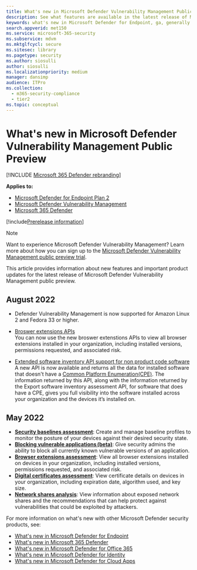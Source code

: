 ```yaml
---
title: What's new in Microsoft Defender Vulnerability Management Public Preview
description: See what features are available in the latest release of Microsoft Defender for Vulnerability Management public preview.
keywords: what's new in Microsoft Defender for Endpoint, ga, generally available, capabilities, available, new
search.appverid: met150
ms.service: microsoft-365-security
ms.subservice: mdvm
ms.mktglfcycl: secure
ms.sitesec: library
ms.pagetype: security
ms.author: siosulli
author: siosulli
ms.localizationpriority: medium
manager: dansimp
audience: ITPro
ms.collection:
  - m365-security-compliance
  - tier2
ms.topic: conceptual
---
```


# What's new in Microsoft Defender Vulnerability Management Public Preview

[!INCLUDE [Microsoft 365 Defender rebranding](../../includes/microsoft-defender.md)]

**Applies to:**

- [Microsoft Defender for Endpoint Plan 2](https://go.microsoft.com/fwlink/?linkid=2154037)
- [Microsoft Defender Vulnerability Management](index.yml)
- [Microsoft 365 Defender](https://go.microsoft.com/fwlink/?linkid=2118804)

[!include[Prerelease information](../../includes/prerelease.md)]

>[!Note]
> Want to experience Microsoft Defender Vulnerability Management? Learn more about how you can sign up to the [Microsoft Defender Vulnerability Management public preview trial](../defender-vulnerability-management/get-defender-vulnerability-management.md).

This article provides information about new features and important product updates for the latest release of Microsoft Defender Vulnerability Management public preview.

## August 2022
- Defender Vulnerability Management is now supported for Amazon Linux 2 and Fedora 33 or higher.

- [Broswer extensions APIs](../defender-endpoint/get-assessment-browser-extensions.md)</br> 
  You can now use the new broswer extenstions APIs to view all browser extensions installed in your organization, including installed versions, permissions requested,  and associated risk. 

- [Extended software inventory API support for non product code software](../defender-endpoint/get-assessment-non-cpe-software-inventory.md)</br>
  A new API is now available and returns all the data for installed software that doesn't have a [Common Platform Enumeration(CPE)](https://nvd.nist.gov/products/cpe). The information returned by this API, along with the information returned by the Export software inventory assessment API, for software that does have a CPE, gives you full visibility into the software installed across your organization and the devices it’s installed on.

## May 2022

- **[Security baselines assessment](tvm-security-baselines.md)**: Create and manage baseline profiles to monitor the posture of your devices against their desired security state.  
- **[Blocking vulnerable applications (beta)](tvm-block-vuln-apps.md)**: Give security admins the ability to block all currently known vulnerable versions of an application.
- **[Browser extensions assessment](tvm-browser-extensions.md)**: View all browser extensions installed on devices in your organization, including installed versions, permissions requested, and associated risk.
- **[Digital certificates assessment](tvm-certificate-inventory.md)**: View certificate details on devices in your organization, including expiration date, algorithm used, and key size.
- **[Network shares analysis](tvm-network-share-assessment.md)**: View information about exposed network shares and the recommendations that can help protect against vulnerabilities that could be exploited by attackers.

For more information on what's new with other Microsoft Defender security products, see:

- [What's new in Microsoft Defender for Endpoint](../defender-endpoint/whats-new-in-microsoft-defender-endpoint.md)
- [What's new in Microsoft 365 Defender](../defender/whats-new.md)
- [What's new in Microsoft Defender for Office 365](../office-365-security/whats-new-in-defender-for-office-365.md)
- [What's new in Microsoft Defender for Identity](/defender-for-identity/whats-new)
- [What's new in Microsoft Defender for Cloud Apps](/cloud-app-security/release-notes)
